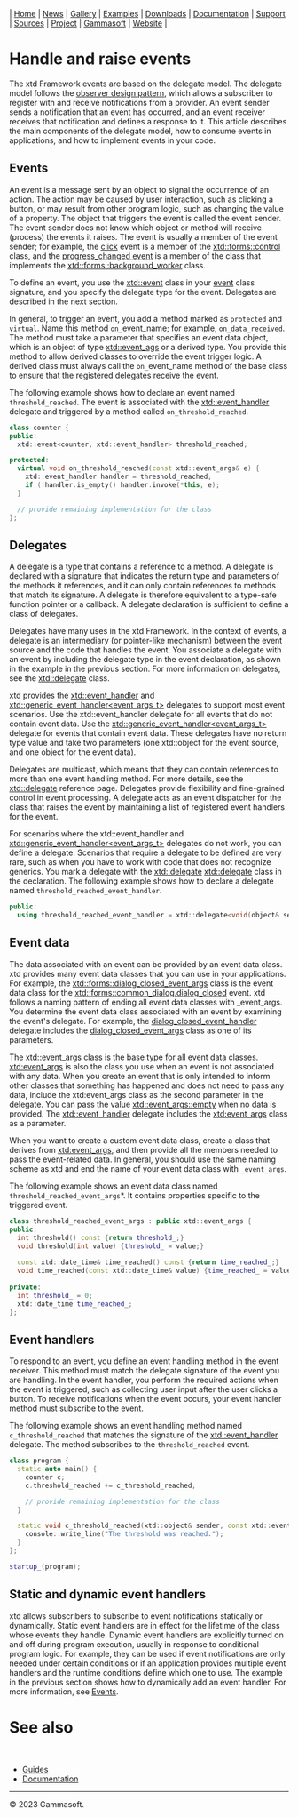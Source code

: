 | [Home](home.md) | [News](news.md) | [Gallery](gallery.md) | [Examples](examples.md) | [Downloads](downloads.md) | [Documentation](documentation.md) | [Support](support.md) | [Sources](https://github.com/gammasoft71/xtd) | [Project](https://sourceforge.net/projects/xtdpro/) | [Gammasoft](gammasoft.md) | [Website](https://gammasoft71.wixsite.com/xtdpro) |

# Handle and raise events

The xtd Framework events are based on the delegate model. 
The delegate model follows the [observer design pattern](observer_design_pattern.md), which allows a subscriber to register with and receive notifications from a provider. 
An event sender sends a notification that an event has occurred, and an event receiver receives that notification and defines a response to it.
This article describes the main components of the delegate model, how to consume events in applications, and how to implement events in your code.

## Events

An event is a message sent by an object to signal the occurrence of an action. 
The action may be caused by user interaction, such as clicking a button, or may result from other program logic, such as changing the value of a property.
The object that triggers the event is called the event sender. 
The event sender does not know which object or method will receive (process) the events it raises. 
The event is usually a member of the event sender; for example, the [click](https://codedocs.xyz/gammasoft71/xtd/classxtd_1_1forms_1_1control.html) event is a member of the [xtd::forms::control](https://codedocs.xyz/gammasoft71/xtd/classxtd_1_1forms_1_1control.html) class, and the [progress_changed event](https://codedocs.xyz/gammasoft71/xtd/classxtd_1_1forms_1_1background__worker.html) is a member of the class that implements the [xtd::forms::background_worker](https://codedocs.xyz/gammasoft71/xtd/classxtd_1_1forms_1_1background__worker.html) class.

To define an event, you use the [xtd::event](events.md) class in your [event](events.md) class signature, and you specify the delegate type for the event. 
Delegates are described in the next section.

In general, to trigger an event, you add a method marked as ```protected``` and ```virtual```. Name this method ```on_```event_name; for example, ```on_data_received```. 
The method must take a parameter that specifies an event data object, which is an object of type [xtd::event_ags](https://codedocs.xyz/gammasoft71/xtd/classxtd_1_1event__args.html) or a derived type. You provide this method to allow derived classes to override the event trigger logic. 
A derived class must always call the ```on_```event_name method of the base class to ensure that the registered delegates receive the event.

The following example shows how to declare an event named ```threshold_reached```. The event is associated with the [xtd::event_handler](https://codedocs.xyz/gammasoft71/xtd/group__events.html#ga0b1801aa17fa22ddacfdcccd7b25316b) delegate and triggered by a method called ```on_threshold_reached```.

```c++
class counter {
public: 
  xtd::event<counter, xtd::event_handler> threshold_reached;

protected:
  virtual void on_threshold_reached(const xtd::event_args& e) {
    xtd::event_handler handler = threshold_reached;
    if (!handler.is_empty() handler.invoke(*this, e);
  }

  // provide remaining implementation for the class
};
```

## Delegates

A delegate is a type that contains a reference to a method. 
A delegate is declared with a signature that indicates the return type and parameters of the methods it references, and it can only contain references to methods that match its signature. 
A delegate is therefore equivalent to a type-safe function pointer or a callback. 
A delegate declaration is sufficient to define a class of delegates.

Delegates have many uses in the xtd Framework. 
In the context of events, a delegate is an intermediary (or pointer-like mechanism) between the event source and the code that handles the event. 
You associate a delegate with an event by including the delegate type in the event declaration, as shown in the example in the previous section. 
For more information on delegates, see the [xtd::delegate](https://codedocs.xyz/gammasoft71/xtd/classxtd_1_1delegate_3_01result__t_07arguments__t_8_8_8_08_4.html) class.

xtd provides the [xtd::event_handler](https://codedocs.xyz/gammasoft71/xtd/group__events.html#ga0b1801aa17fa22ddacfdcccd7b25316b) and [xtd::generic_event_handler<event_args_t>](https://codedocs.xyz/gammasoft71/xtd/group__events.html#ga531b610b74cb14c6047fb0843ab686b4) delegates to support most event scenarios. 
Use the xtd::event_handler delegate for all events that do not contain event data. 
Use the [xtd::generic_event_handler<event_args_t>](https://codedocs.xyz/gammasoft71/xtd/group__events.html#ga531b610b74cb14c6047fb0843ab686b4) delegate for events that contain event data. 
These delegates have no return type value and take two parameters (one xtd::object for the event source, and one object for the event data).

Delegates are multicast, which means that they can contain references to more than one event handling method. 
For more details, see the [xtd::delegate](https://codedocs.xyz/gammasoft71/xtd/classxtd_1_1delegate_3_01result__t_07arguments__t_8_8_8_08_4.html) reference page. 
Delegates provide flexibility and fine-grained control in event processing. 
A delegate acts as an event dispatcher for the class that raises the event by maintaining a list of registered event handlers for the event.

For scenarios where the xtd::event_handler and [xtd::generic_event_handler<event_args_t>](https://codedocs.xyz/gammasoft71/xtd/group__events.html#ga531b610b74cb14c6047fb0843ab686b4) delegates do not work, you can define a delegate. Scenarios that require a delegate to be defined are very rare, such as when you have to work with code that does not recognize generics. 
You mark a delegate with the [xtd::delegate](https://codedocs.xyz/gammasoft71/xtd/classxtd_1_1delegate_3_01result__t_07arguments__t_8_8_8_08_4.html) [xtd::delegate](https://codedocs.xyz/gammasoft71/xtd/classxtd_1_1delegate_3_01result__t_07arguments__t_8_8_8_08_4.html) class in the declaration. 
The following example shows how to declare a delegate named ```threshold_reached_event_handler```.

```c++
public:
  using threshold_reached_event_handler = xtd::delegate<void(object& sender, const threshold_reached_event_args& e);
```

## Event data

The data associated with an event can be provided by an event data class. 
xtd provides many event data classes that you can use in your applications. 
For example, the [xtd::forms::dialog_closed_event_args](https://codedocs.xyz/gammasoft71/xtd/classxtd_1_1forms_1_1common__dialog.html) class is the event data class for the [xtd::forms::common_dialog.dialog_closed](https://codedocs.xyz/gammasoft71/xtd/group__events.html#ga58c4d7337fff19cd20dabbd50c24298c) event. xtd follows a naming pattern of ending all event data classes with _event_args. 
You determine the event data class associated with an event by examining the event's delegate. 
For example, the [dialog_closed_event_handler](https://codedocs.xyz/gammasoft71/xtd/group__events.html#ga93712f46c124e6ca40b40a2d9e14fc60) delegate includes the [dialog_closed_event_args](https://codedocs.xyz/gammasoft71/xtd/classxtd_1_1forms_1_1dialog__closed__event__args.html) class as one of its parameters.

The [xtd::event_args](https://codedocs.xyz/gammasoft71/xtd/classxtd_1_1event__args.htmlhttps://codedocs.xyz/gammasoft71/xtd/classxtd_1_1event__args.html) class is the base type for all event data classes. 
[xtd:event_args](https://codedocs.xyz/gammasoft71/xtd/classxtd_1_1event__args.html) is also the class you use when an event is not associated with any data.
When you create an event that is only intended to inform other classes that something has happened and does not need to pass any data, include the xtd:event_args class as the second parameter in the delegate. 
You can pass the value [xtd::event_args::empty](https://codedocs.xyz/gammasoft71/xtd/classxtd_1_1event__args.html) when no data is provided. 
The [xtd::event_handler](https://codedocs.xyz/gammasoft71/xtd/group__events.html#ga0b1801aa17fa22ddacfdcccd7b25316b) delegate includes the [xtd:event_args](https://codedocs.xyz/gammasoft71/xtd/classxtd_1_1event__args.html) class as a parameter.

When you want to create a custom event data class, create a class that derives from [xtd:event_args](https://codedocs.xyz/gammasoft71/xtd/classxtd_1_1event__args.html), and then provide all the members needed to pass the event-related data.
In general, you should use the same naming scheme as xtd and end the name of your event data class with ```_event_args```.

The following example shows an event data class named ```threshold_reached_event_args```*.
It contains properties specific to the triggered event.

```c++
class threshold_reached_event_args : public xtd::event_args {
public: 
  int threshold() const {return threshold_;}
  void threshold(int value) {threshold_ = value;}
    
  const xtd::date_time& time_reached() const {return time_reached_;}
  void time_reached(const xtd::date_time& value) {time_reached_ = value;}
    
private:
  int threshold_ = 0;
  xtd::date_time time_reached_;
};
```

## Event handlers

To respond to an event, you define an event handling method in the event receiver. 
This method must match the delegate signature of the event you are handling. 
In the event handler, you perform the required actions when the event is triggered, such as collecting user input after the user clicks a button. 
To receive notifications when the event occurs, your event handler method must subscribe to the event.

The following example shows an event handling method named ```c_threshold_reached``` that matches the signature of the [xtd::event_handler](https://codedocs.xyz/gammasoft71/xtd/group__events.html#ga0b1801aa17fa22ddacfdcccd7b25316b) delegate.
The method subscribes to the ```threshold_reached``` event.

```c++
class program {
  static auto main() {
    counter c;
    c.threshold_reached += c_threshold_reached;

    // provide remaining implementation for the class
  }

  static void c_threshold_reached(xtd::object& sender, const xtd::event_ergs& e) {
    console::write_line("The threshold was reached.");
  }
};

startup_(program);
```

## Static and dynamic event handlers

xtd allows subscribers to subscribe to event notifications statically or dynamically. 
Static event handlers are in effect for the lifetime of the class whose events they handle. 
Dynamic event handlers are explicitly turned on and off during program execution, usually in response to conditional program logic. 
For example, they can be used if event notifications are only needed under certain conditions or if an application provides multiple event handlers and the runtime conditions define which one to use. 
The example in the previous section shows how to dynamically add an event handler. 
For more information, see [Events](events.md).

# See also
​
* [Guides](guides.md)
* [Documentation](documentation.md)

______________________________________________________________________________________________

© 2023 Gammasoft.
